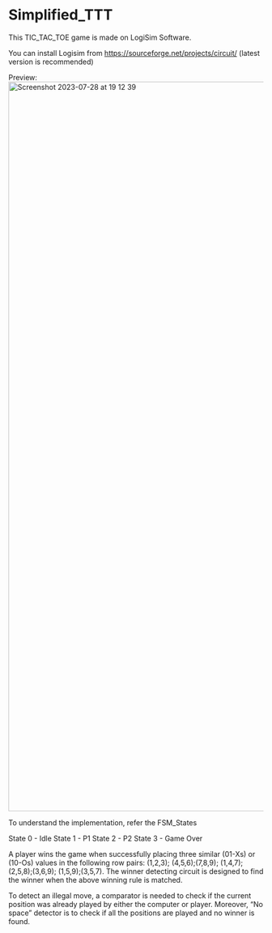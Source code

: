 # Simplified_TTT

This TIC_TAC_TOE game is made on LogiSim Software.

You can install Logisim from https://sourceforge.net/projects/circuit/ (latest version is recommended)

Preview:
<img width="1440" alt="Screenshot 2023-07-28 at 19 12 39" src="https://github.com/akash26khanra/Simplified_TTT/assets/73026641/258d0a40-f0f9-40c1-86b6-820b29298fc4">

To understand the implementation, refer the FSM_States 

State 0 - Idle
State 1 - P1
State 2 - P2
State 3 - Game Over



A player wins the game when successfully placing three similar (01-Xs) or (10-Os) values in the following row pairs: (1,2,3); (4,5,6);(7,8,9); (1,4,7); (2,5,8);(3,6,9); (1,5,9);(3,5,7).
The winner detecting circuit is designed to find the winner when the above winning rule is matched. 

To detect an illegal move, a comparator is needed to check if the current position was already played by either the computer or player. 
Moreover, “No space” detector is to check if all the positions are played and no winner is found.
